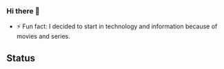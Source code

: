 ### Hi there 👋

- ⚡ Fun fact: I decided to  start in technology and information because of movies and series.

## Status

